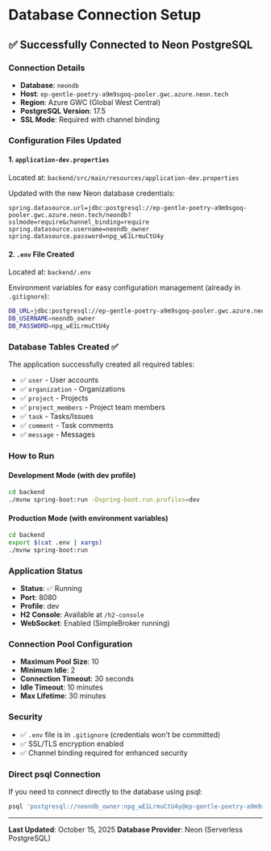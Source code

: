 # Database Connection Setup

## ✅ Successfully Connected to Neon PostgreSQL

### Connection Details
- **Database**: `neondb`
- **Host**: `ep-gentle-poetry-a9m9sgoq-pooler.gwc.azure.neon.tech`
- **Region**: Azure GWC (Global West Central)
- **PostgreSQL Version**: 17.5
- **SSL Mode**: Required with channel binding

### Configuration Files Updated

#### 1. `application-dev.properties`
Located at: `backend/src/main/resources/application-dev.properties`

Updated with the new Neon database credentials:
```properties
spring.datasource.url=jdbc:postgresql://ep-gentle-poetry-a9m9sgoq-pooler.gwc.azure.neon.tech/neondb?sslmode=require&channel_binding=require
spring.datasource.username=neondb_owner
spring.datasource.password=npg_wE1LrmuCtU4y
```

#### 2. `.env` File Created
Located at: `backend/.env`

Environment variables for easy configuration management (already in `.gitignore`):
```bash
DB_URL=jdbc:postgresql://ep-gentle-poetry-a9m9sgoq-pooler.gwc.azure.neon.tech/neondb?sslmode=require&channel_binding=require
DB_USERNAME=neondb_owner
DB_PASSWORD=npg_wE1LrmuCtU4y
```

### Database Tables Created ✅

The application successfully created all required tables:
- ✅ `user` - User accounts
- ✅ `organization` - Organizations
- ✅ `project` - Projects
- ✅ `project_members` - Project team members
- ✅ `task` - Tasks/Issues
- ✅ `comment` - Task comments
- ✅ `message` - Messages

### How to Run

#### Development Mode (with dev profile)
```bash
cd backend
./mvnw spring-boot:run -Dspring-boot.run.profiles=dev
```

#### Production Mode (with environment variables)
```bash
cd backend
export $(cat .env | xargs)
./mvnw spring-boot:run
```

### Application Status
- **Status**: ✅ Running
- **Port**: 8080
- **Profile**: dev
- **H2 Console**: Available at `/h2-console`
- **WebSocket**: Enabled (SimpleBroker running)

### Connection Pool Configuration
- **Maximum Pool Size**: 10
- **Minimum Idle**: 2
- **Connection Timeout**: 30 seconds
- **Idle Timeout**: 10 minutes
- **Max Lifetime**: 30 minutes

### Security
- ✅ `.env` file is in `.gitignore` (credentials won't be committed)
- ✅ SSL/TLS encryption enabled
- ✅ Channel binding required for enhanced security

### Direct psql Connection
If you need to connect directly to the database using psql:
```bash
psql 'postgresql://neondb_owner:npg_wE1LrmuCtU4y@ep-gentle-poetry-a9m9sgoq-pooler.gwc.azure.neon.tech/neondb?sslmode=require&channel_binding=require'
```

---
**Last Updated**: October 15, 2025
**Database Provider**: Neon (Serverless PostgreSQL)
